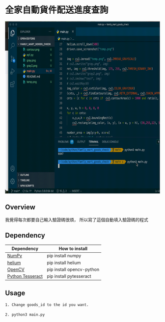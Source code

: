 # 全家自動貨件配送進度查詢

<img src="https://github.com/lepus064/family_mart_goods_check/blob/main/showcase.gif" width="697" height="561" alt="example">

## Overview ##

我覺得每次都要自己輸入驗證碼很煩，
所以寫了這個自動填入驗證碼的程式

## Dependency ##

| Dependency   | How to install |
| ------------ | -------------- |
| [NumPy](https://numpy.org) | pip install numpy |
| [helium](https://github.com/mherrmann/selenium-python-helium) | pip install helium |
| [OpenCV](https://github.com/opencv/opencv) | pip install opencv-python |
| [Python Tesseract](https://github.com/madmaze/pytesseract) | pip install pytesseract |

## Usage ##
```
1. Change goods_id to the id you want.

2. python3 main.py
```
